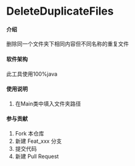 # DeleteDuplicateFiles

#### 介绍
删除同一个文件夹下相同内容但不同名称的重复文件

#### 软件架构
此工具使用100%java

#### 使用说明

1. 在Main类中填入文件夹路径

#### 参与贡献

1.  Fork 本仓库
2.  新建 Feat_xxx 分支
3.  提交代码
4.  新建 Pull Request
